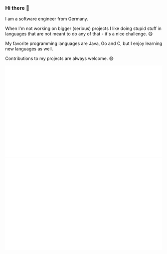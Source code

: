### Hi there :wave:

I am a software engineer from Germany.

When I'm not working on bigger (serious) projects I like doing stupid stuff in languages that are not meant to do any of that - it's a nice challenge. :yum:

My favorite programming languages are Java, Go and C, but I enjoy learning new languages as well.

Contributions to my projects are always welcome. :smile:

![overview](https://github.com/overflowerror/github-stats/blob/master/generated/overview.svg)
![languages](https://github.com/overflowerror/github-stats/blob/master/generated/languages.svg)
